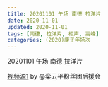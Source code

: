 ```yaml
---
title: 20201101 午场 南德 拉洋片
date: 2020-11-01
updated: 2020-11-01
tags: [南德, 拉洋片, 相声, 高峰] 
categories: (2020)庚子年场次
---
```


20201101 午场 南德 拉洋片



[视频源1](https://weibo.com/6574451359/JrW347Kvr) by @栾云平粉丝团后援会

